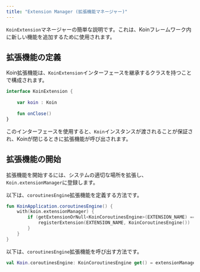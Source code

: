 ```yaml
---
title: "Extension Manager (拡張機能マネージャー)"
---
```

`KoinExtension`マネージャーの簡単な説明です。これは、Koinフレームワーク内に新しい機能を追加するために使用されます。

## 拡張機能の定義

Koin拡張機能は、`KoinExtension`インターフェースを継承するクラスを持つことで構成されます。

```kotlin
interface KoinExtension {
    
    var koin : Koin
    
    fun onClose()
}
```

このインターフェースを使用すると、`Koin`インスタンスが渡されることが保証され、Koinが閉じるときに拡張機能が呼び出されます。

## 拡張機能の開始

拡張機能を開始するには、システムの適切な場所を拡張し、`Koin.extensionManager`に登録します。

以下は、`coroutinesEngine`拡張機能を定義する方法です。

```kotlin
fun KoinApplication.coroutinesEngine() {
    with(koin.extensionManager) {
        if (getExtensionOrNull<KoinCoroutinesEngine>(EXTENSION_NAME) == null) {
            registerExtension(EXTENSION_NAME, KoinCoroutinesEngine())
        }
    }
}
```

以下は、`coroutinesEngine`拡張機能を呼び出す方法です。

```kotlin
val Koin.coroutinesEngine: KoinCoroutinesEngine get() = extensionManager.getExtension(EXTENSION_NAME)
```